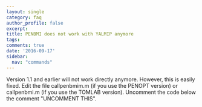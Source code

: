 ```yaml
---
layout: single
category: faq
author_profile: false
excerpt: 
title: PENBMI does not work with YALMIP anymore
tags:
comments: true
date: '2016-09-17'
sidebar:
  nav: "commands"
---
```


Version 1.1 and earlier will not work directly anymore. However, this is easily fixed. Edit the file callpenbmim.m (if you use the PENOPT version) or callpenbmi.m (if you use the TOMLAB version). Uncomment the code below the comment "UNCOMMENT THIS".
